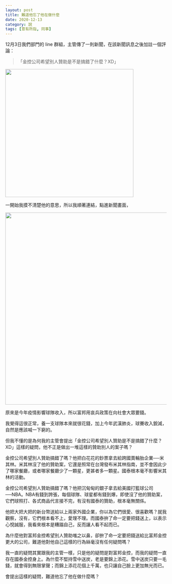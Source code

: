 ```yaml
---
layout: post
title: 難道他忘了他在做什麼
date: 2020-12-13
category: 說
tags: [意有所指, 同事]
---
```


12月3日我們部門的 line 群組，主管傳了一則新聞，在該新聞訊息之後加註一個評論：<br>
> 「金控公司希望別人贊助是不是搞錯了什麼？XD」
 
<img src="/blog/assets/images/2020/forget1.jpg" style="width:400px"/>

一開始我摸不清楚他的意思，所以我順著連結，點進新聞畫面，

<!--more-->

<img src="/blog/assets/images/2020/forget2.jpg" style="width:600px"/>
 
原來是今年疫情影響球隊收入，所以富邦用哀兵政策在向社會大眾要錢。

我覺得這很正常，養一支球隊本來就很花錢，加上今年武漢肺炎，球賽收入銳減，自然是應該喊一下窮的。

但我不懂的是為何我的主管會提出「金控公司希望別人贊助是不是搞錯了什麼？XD」這樣的疑問，他不正是做出一堆這樣的贊助別人的案子嗎？

金控公司希望別人贊助搞錯了嗎？他把白花花的鈔票拿去給跨國賣輪胎企業──米其林。米其林沒了他的贊助案，它還是照常在台灣發布米其林指南，並不會因此少了哪家餐廳，或者哪家餐廳少了一顆星，更甚者多一顆星。國泰根本毫不影響米其林的活動。

金控公司希望別人贊助搞錯了嗎？他把沉甸甸的銀子拿去給美國打籃球公司──NBA。NBA有錢到誇張，每個球隊、球星都有錢到爆，即使沒了他的贊助案，它們球照打、各式商品代言接不完，有沒有國泰的贊助，根本毫無關係。

他把大把大把的新台幣送給以上兩家外國企業，你以為它們很愛、很喜歡嗎？就我觀察，沒有，它們根本看不上，愛理不理。而國泰拚了命一定要把錢送上，以表示心悅誠服，我看來根本是糟蹋自己，反而讓人看不起而已。

為什麼他對富邦金控希望別人贊助嗤之以鼻，卻拚了命一定要把錢送給比富邦金控更大的公司，難道他對他自己這樣的行為絲毫沒有任何疑問嗎？

我一直的疑問其實跟我的主管一樣，只是他的疑問是對富邦金控，而我的疑問一直存在國泰金控身上。為什麼不堅持雪中送炭，老是要錦上添花。雪中送炭只要一毛錢，就會得到無限掌聲；而錦上添花花個上千萬，也只讓自己臉上更加無光而已。

會提出這樣的疑問，難道他忘了他在做什麼嗎？
